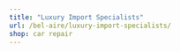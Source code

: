 ```yaml
---
title: "Luxury Import Specialists"
url: /bel-aire/luxury-import-specialists/
shop: car repair
---
```

